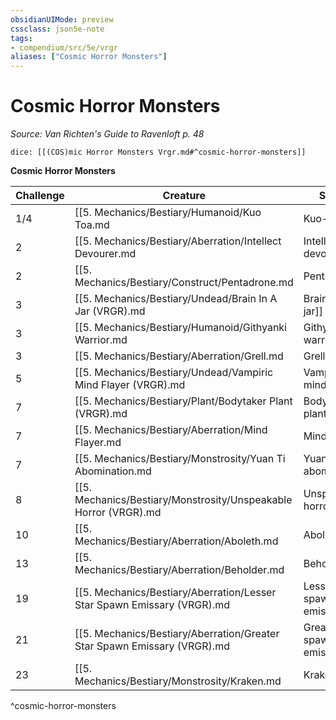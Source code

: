 ```yaml
---
obsidianUIMode: preview
cssclass: json5e-note
tags:
- compendium/src/5e/vrgr
aliases: ["Cosmic Horror Monsters"]
---
```

# Cosmic Horror Monsters
*Source: Van Richten's Guide to Ravenloft p. 48* 

`dice: [[(COS)mic Horror Monsters Vrgr.md#^cosmic-horror-monsters]]`

**Cosmic Horror Monsters**

| Challenge | Creature | Source |
|-----------|----------|--------|
| 1/4 | [[5. Mechanics/Bestiary/Humanoid/Kuo Toa.md|Kuo-toa]] | "MM" |
| 2 | [[5. Mechanics/Bestiary/Aberration/Intellect Devourer.md|Intellect devourer]] | "MM" |
| 2 | [[5. Mechanics/Bestiary/Construct/Pentadrone.md|Pentadrone]] | "MM" |
| 3 | [[5. Mechanics/Bestiary/Undead/Brain In A Jar (VRGR).md|Brain in a jar]] | VGR |
| 3 | [[5. Mechanics/Bestiary/Humanoid/Githyanki Warrior.md|Githyanki warrior]] | "MM" |
| 3 | [[5. Mechanics/Bestiary/Aberration/Grell.md|Grell]] | "MM" |
| 5 | [[5. Mechanics/Bestiary/Undead/Vampiric Mind Flayer (VRGR).md|Vampiric mind flayer]] | VGR |
| 7 | [[5. Mechanics/Bestiary/Plant/Bodytaker Plant (VRGR).md|Bodytaker plant]] | VGR |
| 7 | [[5. Mechanics/Bestiary/Aberration/Mind Flayer.md|Mind flayer]] | "MM" |
| 7 | [[5. Mechanics/Bestiary/Monstrosity/Yuan Ti Abomination.md|Yuan-ti abomination]] | "MM" |
| 8 | [[5. Mechanics/Bestiary/Monstrosity/Unspeakable Horror (VRGR).md|Unspeakable horror]] | VGR |
| 10 | [[5. Mechanics/Bestiary/Aberration/Aboleth.md|Aboleth]] | "MM" |
| 13 | [[5. Mechanics/Bestiary/Aberration/Beholder.md|Beholder]] | "MM" |
| 19 | [[5. Mechanics/Bestiary/Aberration/Lesser Star Spawn Emissary (VRGR).md|Lesser star spawn emissary]] | VGR |
| 21 | [[5. Mechanics/Bestiary/Aberration/Greater Star Spawn Emissary (VRGR).md|Greater star spawn emissary]] | VGR |
| 23 | [[5. Mechanics/Bestiary/Monstrosity/Kraken.md|Kraken]] | "MM" |
^cosmic-horror-monsters
